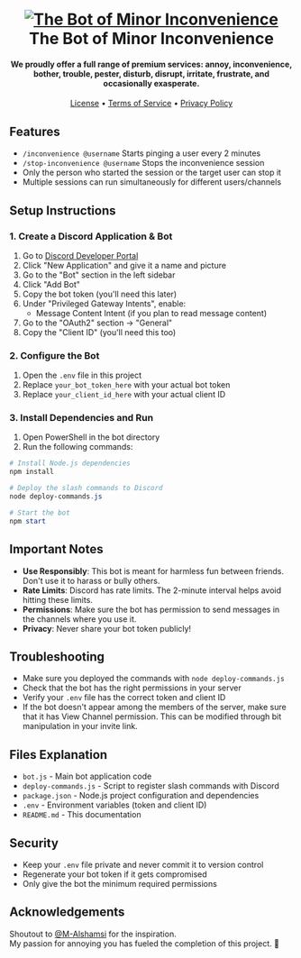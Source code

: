 <h1 align="center">
  <br>
  <a href="https://discord.com/api/oauth2/authorize?client_id=1427251058198974574&permissions=3072&scope=bot%20applications.commands"><img src="https://github.com/user-attachments/assets/2be85844-37f4-4beb-b44f-9ec0f3abae8a" alt="The Bot of Minor Inconvenience"></a>
  <br>
  The Bot of Minor Inconvenience
  <br>
</h1>

<h4 align="center">We proudly offer a full range of premium services: annoy, inconvenience, bother, trouble, pester, disturb, disrupt, irritate, frustrate, and occasionally exasperate. </h4>

<p align="center">
   <a href="https://github.com/Nour-MK/TheBotofMinorInconvenience/blob/main/LICENSE">License</a>
   •
  <a href="https://github.com/Nour-MK/TheBotofMinorInconvenience/blob/main/TERMS_OF_SERVICE.md">Terms of Service</a>
  •
  <a href="https://github.com/Nour-MK/TheBotofMinorInconvenience/blob/main/PRIVACY_POLICY.md">Privacy Policy</a>
</p>

## Features

- `/inconvenience @username` Starts pinging a user every 2 minutes
- `/stop-inconvenience @username` Stops the inconvenience session
- Only the person who started the session or the target user can stop it
- Multiple sessions can run simultaneously for different users/channels

## Setup Instructions

### 1. Create a Discord Application & Bot

1. Go to [Discord Developer Portal](https://discord.com/developers/applications)
2. Click "New Application" and give it a name and picture
3. Go to the "Bot" section in the left sidebar
4. Click "Add Bot"
5. Copy the bot token (you'll need this later)
6. Under "Privileged Gateway Intents", enable:
   - Message Content Intent (if you plan to read message content)
7. Go to the "OAuth2" section → "General"
8. Copy the "Client ID" (you'll need this too)

### 2. Configure the Bot

1. Open the `.env` file in this project
2. Replace `your_bot_token_here` with your actual bot token
3. Replace `your_client_id_here` with your actual client ID

### 3. Install Dependencies and Run

1. Open PowerShell in the bot directory
2. Run the following commands:

```powershell
# Install Node.js dependencies
npm install

# Deploy the slash commands to Discord
node deploy-commands.js

# Start the bot
npm start
```

## Important Notes

- **Use Responsibly**: This bot is meant for harmless fun between friends. Don't use it to harass or bully others.
- **Rate Limits**: Discord has rate limits. The 2-minute interval helps avoid hitting these limits.
- **Permissions**: Make sure the bot has permission to send messages in the channels where you use it.
- **Privacy**: Never share your bot token publicly!

## Troubleshooting

- Make sure you deployed the commands with `node deploy-commands.js`
- Check that the bot has the right permissions in your server
- Verify your `.env` file has the correct token and client ID
- If the bot doesn't appear among the members of the server, make sure that it has View Channel permission. This can be modified through bit manipulation in your invite link.

## Files Explanation

- `bot.js` - Main bot application code
- `deploy-commands.js` - Script to register slash commands with Discord
- `package.json` - Node.js project configuration and dependencies
- `.env` - Environment variables (token and client ID)
- `README.md` - This documentation

## Security

- Keep your `.env` file private and never commit it to version control
- Regenerate your bot token if it gets compromised
- Only give the bot the minimum required permissions

## Acknowledgements
Shoutout to [@M-Alshamsi](https://github.com/M-Alshamsi) for the inspiration. <br> My passion for annoying you has fueled the completion of this project. 🎉
